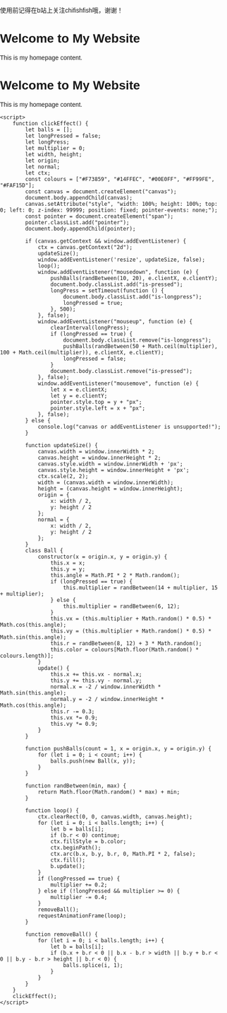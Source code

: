 使用前记得在b站上关注chifishfish哦，谢谢！



<!DOCTYPE html>
<html lang="en">
<head>
    <meta charset="UTF-8">
    <meta name="viewport" content="width=device-width, initial-scale=1.0">
    <title>My Website</title>
    <!-- 您的其他样式和脚本 -->
</head>
<body>
    <!-- 您的内容 -->
    <h1>Welcome to My Website</h1>
    <p>This is my homepage content.</p>
    <!-- 将 JavaScript 代码添加在此处 -->
    <script>
        (function (name, factory) {
            if (typeof window === "object") {
                window[name] = factory();
            }
        })("Ribbons", function () {
            var _w = window, _b = document.body, _d = document.documentElement;
            var random = function () {
                if (arguments.length === 1) {
                    if (Array.isArray(arguments[0])) {
                        var index = Math.round(random(0, arguments[0].length - 1));
                        return arguments[0][index];
                    }
                    return random(0, arguments[0]);
                } else if (arguments.length === 2) {
                    return Math.random() * (arguments[1] - arguments[0]) + arguments[0];
                }
                return 0;
            };
            var screenInfo = function (e) {
                var width = Math.max(0, _w.innerWidth || _d.clientWidth || _b.clientWidth || 0),
                    height = Math.max(0, _w.innerHeight || _d.clientHeight || _b.clientHeight || 0),
                    scrollx = Math.max(0, _w.pageXOffset || _d.scrollLeft || _b.scrollLeft || 0) - (_d.clientLeft || 0),
                    scrolly = Math.max(0, _w.pageYOffset || _d.scrollTop || _b.scrollTop || 0) - (_d.clientTop || 0);
                return {
                    width: width,
                    height: height,
                    ratio: width / height,
                    centerx: width / 2,
                    centery: height / 2,
                    scrollx: scrollx,
                    scrolly: scrolly
                };
            };
            var mouseInfo = function (e) {
                var screen = screenInfo(e), mousex = e ? Math.max(0, e.pageX || e.clientX || 0) : 0,
                    mousey = e ? Math.max(0, e.pageY || e.clientY || 0) : 0;
                return {
                    mousex: mousex,
                    mousey: mousey,
                    centerx: mousex - screen.width / 2,
                    centery: mousey - screen.height / 2
                };
            };
            var Point = function (x, y) {
                this.x = 0;
                this.y = 0;
                this.set(x, y);
            };
            Point.prototype = {
                constructor: Point, set: function (x, y) {
                    this.x = x || 0;
                    this.y = y || 0;
                }, copy: function (point) {
                    this.x = point.x || 0;
                    this.y = point.y || 0;
                    return this;
                }, multiply: function (x, y) {
                    this.x *= x || 1;
                    this.y *= y || 1;
                    return this;
                }, divide: function (x, y) {
                    this.x /= x || 1;
                    this.y /= y || 1;
                    return this;
                }, add: function (x, y) {
                    this.x += x || 0;
                    this.y += y || 0;
                    return this;
                }, subtract: function (x, y) {
                    this.x -= x || 0;
                    this.y -= y || 0;
                    return this;
                }, clampX: function (min, max) {
                    this.x = Math.max(min, Math.min(this.x, max));
                    return this;
                }, clampY: function (min, max) {
                    this.y = Math.max(min, Math.min(this.y, max));
                    return this;
                }, flipX: function () {
                    this.x *= -1;
                    return this;
                }, flipY: function () {
                    this.y *= -1;
                    return this;
                }
            };
            var Factory = function (options) {
                this._canvas = null;
                this._context = null;
                this._sto = null;
                this._width = 0;
                this._height = 0;
                this._scroll = 0;
                this._ribbons = [];
                this._options = {
                    colorSaturation: "80%",
                    colorBrightness: "60%",
                    colorAlpha: 0.65,
                    colorCycleSpeed: 6,
                    verticalPosition: "center",
                    horizontalSpeed: 200,
                    ribbonCount: 4,
                    strokeSize: 0,
                    parallaxAmount: -0.5,
                    animateSections: true
                };
                this._onDraw = this._onDraw.bind(this);
                this._onResize = this._onResize.bind(this);
                this._onScroll = this._onScroll.bind(this);
                this.setOptions(options);
                this.init();
            };
            Factory.prototype = {
                constructor: Factory, setOptions: function (options) {
                    if (typeof options === "object") {
                        for (var key in options) {
                            if (options.hasOwnProperty(key)) {
                                this._options[key] = options[key];
                            }
                        }
                    }
                }, init: function () {
                    try {
                        this._canvas = document.createElement("canvas");
                        this._canvas.style["display"] = "block";
                        this._canvas.style["position"] = "fixed";
                        this._canvas.style["margin"] = "0";
                        this._canvas.style["padding"] = "0";
                        this._canvas.style["border"] = "0";
                        this._canvas.style["outline"] = "0";
                        this._canvas.style["left"] = "0";
                        this._canvas.style["top"] = "0";
                        this._canvas.style["width"] = "100%";
                        this._canvas.style["height"] = "100%";
                        this._canvas.style["z-index"] = "-1";
                        // this._canvas.style["background-color"] = "#1f1f1f";
                        this._canvas.id = "bgCanvas";
                        this._onResize();
                        this._context = this._canvas.getContext("2d");
                        this._context.clearRect(0, 0, this._width, this._height);
                        this._context.globalAlpha = this._options.colorAlpha;
                        // 这里可以设置是否随着窗口的滚动而滚动
                        window.addEventListener("resize", this._onResize);
                        window.addEventListener("scroll", this._onScroll);
                        // 这里设置添加的位置
                        var body_ = document.getElementsByTagName('body')[0];
                        body_.appendChild(this._canvas);
                    } catch (e) {
                        console.warn("Canvas Context Error: " + e.toString());
                        return;
                    }
                    this._onDraw();
                }, addRibbon: function () {
                    var dir = Math.round(random(1, 9)) > 5 ? "right" : "left", stop = 1000, hide = 200, min = 0 - hide,
                        max = this._width + hide, movex = 0, movey = 0, startx = dir === "right" ? min : max,
                        starty = Math.round(random(0, this._height));
                    if (/^(top|min)$/i.test(this._options.verticalPosition)) {
                        starty = 0 + hide;
                    } else if (/^(middle|center)$/i.test(this._options.verticalPosition)) {
                        starty = this._height / 2;
                    } else if (/^(bottom|max)$/i.test(this._options.verticalPosition)) {
                        starty = this._height - hide;
                    }
                    var ribbon = [], point1 = new Point(startx, starty), point2 = new Point(startx, starty), point3 = null,
                        color = Math.round(random(0, 360)), delay = 0;
                    while (true) {
                        if (stop <= 0) break;
                        stop--;
                        movex = Math.round((Math.random() * 1 - 0.2) * this._options.horizontalSpeed);
                        movey = Math.round((Math.random() * 1 - 0.5) * (this._height * 0.25));
                        point3 = new Point();
                        point3.copy(point2);
                        if (dir === "right") {
                            point3.add(movex, movey);
                            if (point2.x >= max) break;
                        } else if (dir === "left") {
                            point3.subtract(movex, movey);
                            if (point2.x <= min) break;
                        }
                        ribbon.push({
                            point1: new Point(point1.x, point1.y),
                            point2: new Point(point2.x, point2.y),
                            point3: point3,
                            color: color,
                            delay: delay,
                            dir: dir,
                            alpha: 0,
                            phase: 0
                        });
                        point1.copy(point2);
                        point2.copy(point3);
                        delay += 4;
                        color += this._options.colorCycleSpeed;
                    }
                    this._ribbons.push(ribbon);
                }, _drawRibbonSection: function (section) {
                    if (section) {
                        if (section.phase >= 1 && section.alpha <= 0) {
                            return true;
                        }
                        if (section.delay <= 0) {
                            section.phase += 0.02;
                            section.alpha = Math.sin(section.phase) * 1;
                            section.alpha = section.alpha <= 0 ? 0 : section.alpha;
                            section.alpha = section.alpha >= 1 ? 1 : section.alpha;
                            if (this._options.animateSections) {
                                var mod = Math.sin(1 + section.phase * Math.PI / 2) * 0.1;
                                if (section.dir === "right") {
                                    section.point1.add(mod, 0);
                                    section.point2.add(mod, 0);
                                    section.point3.add(mod, 0);
                                } else {
                                    section.point1.subtract(mod, 0);
                                    section.point2.subtract(mod, 0);
                                    section.point3.subtract(mod, 0);
                                }
                                section.point1.add(0, mod);
                                section.point2.add(0, mod);
                                section.point3.add(0, mod);
                            }
                        } else {
                            section.delay -= 0.5;
                        }
                        var s = this._options.colorSaturation, l = this._options.colorBrightness,
                            c = "hsla(" + section.color + ", " + s + ", " + l + ", " + section.alpha + " )";
                        this._context.save();
                        if (this._options.parallaxAmount !== 0) {
                            this._context.translate(0, this._scroll * this._options.parallaxAmount);
                        }
                        this._context.beginPath();
                        this._context.moveTo(section.point1.x, section.point1.y);
                        this._context.lineTo(section.point2.x, section.point2.y);
                        this._context.lineTo(section.point3.x, section.point3.y);
                        this._context.fillStyle = c;
                        this._context.fill();
                        if (this._options.strokeSize > 0) {
                            this._context.lineWidth = this._options.strokeSize;
                            this._context.strokeStyle = c;
                            this._context.lineCap = "round";
                            this._context.stroke();
                        }
                        this._context.restore();
                    }
                    return false;
                }, _onDraw: function () {
                    for (var i = 0, t = this._ribbons.length; i < t; ++i) {
                        if (!this._ribbons[i]) {
                            this._ribbons.splice(i, 1);
                        }
                    }
                    this._context.clearRect(0, 0, this._width, this._height);
                    for (var a = 0; a < this._ribbons.length; ++a) {
                        var ribbon = this._ribbons[a], numSections = ribbon.length, numDone = 0;
                        for (var b = 0; b < numSections; ++b) {
                            if (this._drawRibbonSection(ribbon[b])) {
                                numDone++;
                            }
                        }
                        if (numDone >= numSections) {
                            this._ribbons[a] = null;
                        }
                    }
                    if (this._ribbons.length < this._options.ribbonCount) {
                        this.addRibbon();
                    }
                    requestAnimationFrame(this._onDraw);
                }, _onResize: function (e) {
                    var screen = screenInfo(e);
                    this._width = screen.width;
                    this._height = screen.height;
                    if (this._canvas) {
                        this._canvas.width = this._width;
                        this._canvas.height = this._height;
                        if (this._context) {
                            this._context.globalAlpha = this._options.colorAlpha;
                        }
                    }
                }, _onScroll: function (e) {
                    var screen = screenInfo(e);
                    this._scroll = screen.scrolly;
                }
            };
            return Factory;
        });
        new Ribbons();
    </script>
</body>
</html>









<!DOCTYPE html>
<html lang="en">
<head>
    <meta charset="UTF-8">
    <meta name="viewport" content="width=device-width, initial-scale=1.0">
    <title>My Existing Website</title>
    <style>
        body {
            margin: 0;
            padding: 0;
            font-family: Arial, sans-serif;
            background-image: url('your-background-image.jpg');
            background-size: cover;
            background-position: center;
        }
        .pointer {
            width: 10px;
            height: 10px;
            background: #000;
            border-radius: 50%;
            position: absolute;
            pointer-events: none;
            transform: translate(-50%, -50%);
        }
        body.is-pressed .pointer {
            background: #f00;
        }
        body.is-longpress .pointer {
            background: #0f0;
        }
    </style>
</head>
<body>
    <h1>Welcome to My Website</h1>
    <p>This is my homepage content.</p>
 <!-- 将 JavaScript 代码添加在此处 -->

    <script>
        function clickEffect() {
            let balls = [];
            let longPressed = false;
            let longPress;
            let multiplier = 0;
            let width, height;
            let origin;
            let normal;
            let ctx;
            const colours = ["#F73859", "#14FFEC", "#00E0FF", "#FF99FE", "#FAF15D"];
            const canvas = document.createElement("canvas");
            document.body.appendChild(canvas);
            canvas.setAttribute("style", "width: 100%; height: 100%; top: 0; left: 0; z-index: 99999; position: fixed; pointer-events: none;");
            const pointer = document.createElement("span");
            pointer.classList.add("pointer");
            document.body.appendChild(pointer);

            if (canvas.getContext && window.addEventListener) {
                ctx = canvas.getContext("2d");
                updateSize();
                window.addEventListener('resize', updateSize, false);
                loop();
                window.addEventListener("mousedown", function (e) {
                    pushBalls(randBetween(10, 20), e.clientX, e.clientY);
                    document.body.classList.add("is-pressed");
                    longPress = setTimeout(function () {
                        document.body.classList.add("is-longpress");
                        longPressed = true;
                    }, 500);
                }, false);
                window.addEventListener("mouseup", function (e) {
                    clearInterval(longPress);
                    if (longPressed == true) {
                        document.body.classList.remove("is-longpress");
                        pushBalls(randBetween(50 + Math.ceil(multiplier), 100 + Math.ceil(multiplier)), e.clientX, e.clientY);
                        longPressed = false;
                    }
                    document.body.classList.remove("is-pressed");
                }, false);
                window.addEventListener("mousemove", function (e) {
                    let x = e.clientX;
                    let y = e.clientY;
                    pointer.style.top = y + "px";
                    pointer.style.left = x + "px";
                }, false);
            } else {
                console.log("canvas or addEventListener is unsupported!");
            }

            function updateSize() {
                canvas.width = window.innerWidth * 2;
                canvas.height = window.innerHeight * 2;
                canvas.style.width = window.innerWidth + 'px';
                canvas.style.height = window.innerHeight + 'px';
                ctx.scale(2, 2);
                width = (canvas.width = window.innerWidth);
                height = (canvas.height = window.innerHeight);
                origin = {
                    x: width / 2,
                    y: height / 2
                };
                normal = {
                    x: width / 2,
                    y: height / 2
                };
            }
            class Ball {
                constructor(x = origin.x, y = origin.y) {
                    this.x = x;
                    this.y = y;
                    this.angle = Math.PI * 2 * Math.random();
                    if (longPressed == true) {
                        this.multiplier = randBetween(14 + multiplier, 15 + multiplier);
                    } else {
                        this.multiplier = randBetween(6, 12);
                    }
                    this.vx = (this.multiplier + Math.random() * 0.5) * Math.cos(this.angle);
                    this.vy = (this.multiplier + Math.random() * 0.5) * Math.sin(this.angle);
                    this.r = randBetween(8, 12) + 3 * Math.random();
                    this.color = colours[Math.floor(Math.random() * colours.length)];
                }
                update() {
                    this.x += this.vx - normal.x;
                    this.y += this.vy - normal.y;
                    normal.x = -2 / window.innerWidth * Math.sin(this.angle);
                    normal.y = -2 / window.innerHeight * Math.cos(this.angle);
                    this.r -= 0.3;
                    this.vx *= 0.9;
                    this.vy *= 0.9;
                }
            }

            function pushBalls(count = 1, x = origin.x, y = origin.y) {
                for (let i = 0; i < count; i++) {
                    balls.push(new Ball(x, y));
                }
            }

            function randBetween(min, max) {
                return Math.floor(Math.random() * max) + min;
            }

            function loop() {
                ctx.clearRect(0, 0, canvas.width, canvas.height);
                for (let i = 0; i < balls.length; i++) {
                    let b = balls[i];
                    if (b.r < 0) continue;
                    ctx.fillStyle = b.color;
                    ctx.beginPath();
                    ctx.arc(b.x, b.y, b.r, 0, Math.PI * 2, false);
                    ctx.fill();
                    b.update();
                }
                if (longPressed == true) {
                    multiplier += 0.2;
                } else if (!longPressed && multiplier >= 0) {
                    multiplier -= 0.4;
                }
                removeBall();
                requestAnimationFrame(loop);
            }

            function removeBall() {
                for (let i = 0; i < balls.length; i++) {
                    let b = balls[i];
                    if (b.x + b.r < 0 || b.x - b.r > width || b.y + b.r < 0 || b.y - b.r > height || b.r < 0) {
                        balls.splice(i, 1);
                    }
                }
            }
        }
        clickEffect();
    </script>
</body>
</html>


